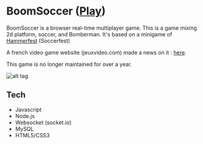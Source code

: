 # BoomSoccer ([Play](http://www.bazia.net:1321/))

BoomSoccer is a browser real-time multiplayer game. This is a game mixing 2d platform, soccer, and Bomberman. It's based on a minigame of [Hammerfest](http://www.hfest.net/) (Soccerfest)

A french video game website (jeuxvideo.com) made a news on it : [here](http://www.jeuxvideo.com/news/431197/un-jeu-de-football-multijoueur-sur-le-web.htm).

This game is no longer maintained for over a year.

![alt tag](https://raw.githubusercontent.com/xviniette/BoomSoccer/master/docs/img/88a3f87c_787888.gif)

## Tech
* Javascript
* Node.js
* Websocket (socket.io)
* MySQL
* HTML5/CSS3

